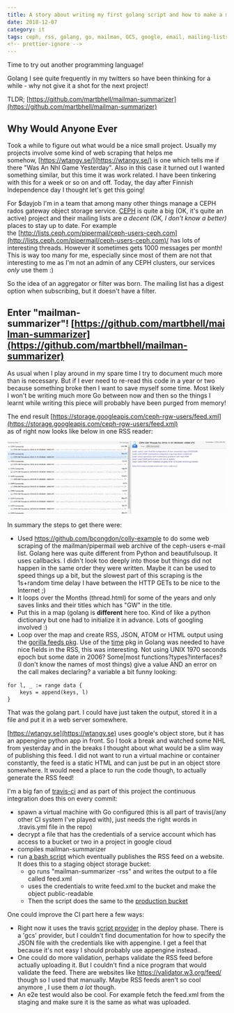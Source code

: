 ```yaml
---
title: A story about writing my first golang script and how to make a mailman archive summarizer
date: 2018-12-07
category: it
tags: ceph, rss, golang, go, mailman, GCS, google, email, mailing-lists, travis
<!-- prettier-ignore -->
---
```


Time to try out another programming language!

Golang I see quite frequently in my twitters so have been thinking for a while -
why not give it a shot for the next project!

TLDR; [https://github.com/martbhell/mailman-summarizer](https://github.com/martbhell/mailman-summarizer)

## Why Would Anyone Ever

Took a while to figure out what would be a nice small project. Usually my
projects involve some kind of web scraping that helps me
somehow, [https://wtangy.se/](https://wtangy.se/) is one which tells me if there
"Was An Nhl Game Yesterday". Also in this case it turned out I wanted something
similar, but this time it was work related. I have been tinkering with this for
a week or so on and off. Today, the day after Finnish Independence day I thought
let's get this going!

For $dayjob I'm in a team that among many other things manage a CEPH rados
gateway object storage service. [CEPH](http://ceph.com/) is quite a big (OK,
it's quite an active) project and their mailing lists are _a decent (OK, I don't
know a better)_ places to stay up to date. For example
the [http://lists.ceph.com/pipermail/ceph-users-ceph.com](http://lists.ceph.com/pipermail/ceph-users-ceph.com)/
has lots of interesting threads. However it sometimes gets 1000 messages per
month! This is way too many for me, especially since most of them are not that
interesting to me as I'm not an admin of any CEPH clusters, our services _only_
use them :)

So the idea of an aggregator or filter was born. The mailing list has a digest
option when subscribing, but it doesn't have a filter.

## Enter "**mailman-summarizer**"! [https://github.com/martbhell/mailman-summarizer](https://github.com/martbhell/mailman-summarizer)

As usual when I play around in my spare time I try to document much more than is
necessary. But if I ever need to re-read this code in a year or two because
something broke then I want to save myself some time. Most likely I won't be
writing much more Go between now and then so the things I learnt while writing
this piece will probably have been purged from memory!

The end
result [https://storage.googleapis.com/ceph-rgw-users/feed.xml](https://storage.googleapis.com/ceph-rgw-users/feed.xml)  
as of right now looks like below in one RSS reader:

![RSS Feed Output](images/image-1024x339.png)

In summary the steps to get there were:

- Used <https://github.com/bcongdon/colly-example> to do some web scraping of
  the mailman/pipermail web archive of the ceph-users e-mail list. Golang here
  was quite different from Python and beautifulsoup. It uses callbacks. I didn't
  look too deeply into those but things did not happen in the same order they
  were written. Maybe it can be used to speed things up a bit, but the slowest
  part of this scraping is the 1s+random time delay I have between the HTTP GETs
  to be nice to the Internet ;)
- It loops over the Months (thread.html) for some of the years and only saves
  links and their titles which has "GW" in the title.
- Put this in a map (golang is **different** here too. Kind of like a python
  dictionary but one had to initialize it in advance. Lots of googling involved
  :)
- Loop over the map and create RSS, JSON, ATOM or HTML output using the
  [gorilla feeds pkg](http://www.gorillatoolkit.org/pkg/feeds). Use of
  the [time](https://golang.org/pkg/time/) pkg in Golang was needed to have nice
  fields in the RSS, this was interesting. Not using UNIX 1970 seconds epoch but
  some date in 2006? Some|most functions?types?interfaces? (I don't know the
  names of most things) give a value AND an error on the call makes declaring? a
  variable a bit funny looking:

```golang
for l, _ := range data {
    keys = append(keys, l)
}
```

That was the golang part. I could have just taken the output, stored it in a
file and put it in a web server somewhere.

[https://wtangy.se](https://wtangy.se) uses google's object store, but it has an
appengine python app in front. So I took a break and watched some NHL from
yesterday and in the breaks I thought about what would be a slim way of
publishing this feed. I did not want to run a virtual machine or container
constantly, the feed is a static HTML and can just be put in an object store
somewhere. It would need a place to run the code though, to actually generate
the RSS feed!

I'm a big fan of
[travis-ci](https://github.com/martbhell/mailman-summarizer/blob/master/.travis.yml)
and as part of this project the continuous integration does this on every
commit:

- spawn a virtual machine with Go configured (this is all part of travis(/any
  other CI system I've played with), just needs the right words in .travis.yml
  file in the repo)
- decrypt a file that has the credentials of a service account which has access
  to a bucket or two in a project in google cloud
- compiles mailman-summarizer
- run
  [a bash script](https://github.com/martbhell/mailman-summarizer/blob/master/tools/deploy.sh)
  which eventually publishes the RSS feed on a website. It does this to a
  staging object storage bucket:
  - go runs "mailman-summarizer -rss" and writes the output to a file called
    feed.xml
  - uses the credentials to write feed.xml to the bucket and make the object
    public-readable
  - Then the script does the same to the
    [production bucket](https://storage.googleapis.com/ceph-rgw-users/feed.xml)

One could improve the CI part here a few ways:

- Right now it uses the travis
  [script provider](https://docs.travis-ci.com/user/deployment/script/) in the
  deploy phase. There is a 'gcs' provider, but I couldn't find documentation for
  how to specify the JSON file with the credentials like with appengine. I get a
  feel that because it's not easy I should probably use appengine instead..
- One could do more validation, perhaps validate the RSS feed before actually
  uploading it. But I couldn't find a nice program that would validate the feed.
  There are websites like <https://validator.w3.org/feed/> though so I used that
  manually. Maybe RSS feeds aren't so cool anymore , I use them _a lot_ though.
- An e2e test would also be cool. For example fetch the feed.xml from the
  staging and make sure it is the same as what was uploaded.
